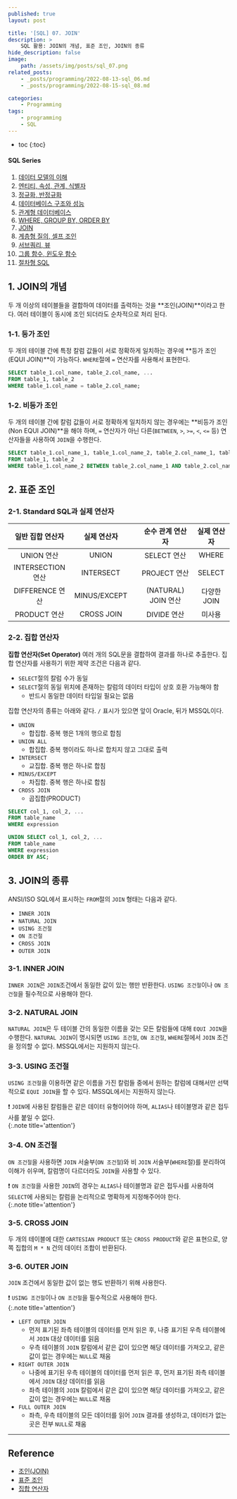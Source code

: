```yaml
---
published: true
layout: post

title: '[SQL] 07. JOIN'
description: >
    SQL 활용: JOIN의 개념, 표준 조인, JOIN의 종류
hide_description: false
image:
    path: /assets/img/posts/sql_07.png
related_posts:
    - _posts/programming/2022-08-13-sql_06.md
    - _posts/programming/2022-08-15-sql_08.md

categories:
    - Programming
tags:
    - programming
    - SQL
---
```

* toc
{:toc}

<h4>SQL Series</h4>
<div class="taxonomy__index">
    <ol class="description">
        <li><a href="/programming/sql_01/">데이터 모델의 이해</a></li>
        <li><a href="/programming/sql_02/">엔티티, 속성, 관계, 식별자</a></li>
        <li><a href="/programming/sql_03/">정규화, 반정규화</a></li>
        <li><a href="/programming/sql_04/">데이터베이스 구조와 성능</a></li>
        <li><a href="/programming/sql_05/">관계형 데이터베이스</a></li>
        <li><a href="/programming/sql_06/">WHERE, GROUP BY, ORDER BY</a></li>
        <li><a href="/programming/sql_07/">JOIN</a></li>
        <li><a href="/programming/sql_08/">계층형 질의, 셀프 조인</a></li>
        <li><a href="/programming/sql_09/">서브쿼리, 뷰</a></li>
        <li><a href="/programming/sql_10/">그룹 함수, 윈도우 함수</a></li>
        <li><a href="/programming/sql_11/">절차형 SQL</a></li>
    </ol>
</div>

## 1. JOIN의 개념

두 개 이상의 테이블들을 결합하여 데이터를 출력하는 것을 **조인(JOIN)**이라고 한다. 여러 테이블이 동시에 조인 되더라도 순차적으로 처리 된다.  

### 1-1. 등가 조인

두 개의 테이블 간에 특정 칼럼 값들이 서로 정확하게 일치하는 경우에 **등가 조인(EQUI JOIN)**이 가능하다. `WHERE`절에 `=` 연산자를 사용해서 표현한다.  

```sql
SELECT table_1.col_name, table_2.col_name, ...
FROM table_1, table_2
WHERE table_1.col_name = table_2.col_name;
```

### 1-2. 비등가 조인

두 개의 테이블 간에 칼럼 값들이 서로 정확하게 일치하지 않는 경우에는 **비등가 조인(Non EQUI JOIN)**을 해야 하며, `=` 연산자가 아닌 다른(`BETWEEN`, `>`, `>=`, `<`, `<=` 등) 연산자들을 사용하여 `JOIN`을 수행한다.  

```sql
SELECT table_1.col_name_1, table_1.col_name_2, table_2.col_name_1, table_2.col_name_2 ...
FROM table_1, table_2
WHERE table_1.col_name_2 BETWEEN table_2.col_name_1 AND table_2.col_name_2;
```

## 2. 표준 조인

### 2-1. Standard SQL과 실제 연산자

|일반 집합 연산자|실제 연산자||순수 관계 연산자|실제 연산자|
|:-:|:-:|-|:-:|:-:|
|UNION 연산|UNION||SELECT 연산|WHERE|
|INTERSECTION 연산|INTERSECT||PROJECT 연산|SELECT|
|DIFFERENCE 연산|MINUS/EXCEPT||(NATURAL) JOIN 연산|다양한 JOIN|
|PRODUCT 연산|CROSS JOIN||DIVIDE 연산|미사용|

### 2-2. 집합 연산자

**집합 연산자(Set Operator)** 여러 개의 SQL문을 결합하여 결과를 하나로 추출한다. 집합 연산자를 사용하기 위한 제약 조건은 다음과 같다.  

- `SELECT`절의 칼럼 수가 동일
- `SELECT`절의 동일 위치에 존재하는 칼럼의 데이터 타입이 상호 호환 가능해야 함
    - 반드시 동일한 데이터 타입일 필요는 없음

집합 연산자의 종류는 아래와 같다. `/` 표시가 있으면 앞이 Oracle, 뒤가 MSSQL이다.  

- `UNION`
    - 합집합. 중복 행은 1개의 행으로 합침
- `UNION ALL`
    - 합집합. 중복 행이라도 하나로 합치지 않고 그대로 출력
- `INTERSECT`
    - 교집합. 중복 행은 하나로 합침
- `MINUS/EXCEPT`
    - 차집합. 중복 행은 하나로 합침
- `CROSS JOIN`
    - 곱집합(PRODUCT)

```sql
SELECT col_1, col_2, ...
FROM table_name
WHERE expression

UNION SELECT col_1, col_2, ...
FROM table_name
WHERE expression
ORDER BY ASC;
```

## 3. JOIN의 종류

ANSI/ISO SQL에서 표시하는 `FROM`절의 `JOIN` 형태는 다음과 같다.  

- `INNER JOIN`
- `NATURAL JOIN`
- `USING 조건절`
- `ON 조건절`
- `CROSS JOIN`
- `OUTER JOIN`

### 3-1. INNER JOIN

`INNER JOIN`은 `JOIN`조건에서 동일한 값이 있는 행만 반환한다. `USING 조건절`이나 `ON 조건절`을 필수적으로 사용해야 한다.  

### 3-2. NATURAL JOIN

`NATURAL JOIN`은 두 테이블 간의 동일한 이름을 갖는 모든 칼럼들에 대해 `EQUI JOIN`을 수행한다. `NATURAL JOIN`이 명시되면 `USING 조건절`, `ON 조건절`, `WHERE`절에서 `JOIN` 조건을 정의할 수 없다. MSSQL에서는 지원하지 않는다.  

### 3-3. USING 조건절

`USING 조건절`을 이용하면 같은 이름을 가진 칼럼들 중에서 원하는 칼럼에 대해서만 선택적으로 `EQUI JOIN`을 할 수 있다. MSSQL에서는 지원하지 않는다.  

❗ `JOIN`에 사용된 칼럼들은 같은 데이터 유형이어야 하며, `ALIAS`나 테이블명과 같은 접두사를 붙일 수 없다.  
{:.note title='attention'}

### 3-4. ON 조건절

`ON 조건절`을 사용하면 `JOIN` 서술부(`ON 조건절`)와 비 `JOIN` 서술부(`WHERE`절)를 분리하여 이해가 쉬우며, 칼럼명이 다르더라도 `JOIN`을 사용할 수 있다.  

❗ `ON 조건절`을 사용한 `JOIN`의 경우는 `ALIAS`나 테이블명과 같은 접두사를 사용하여 `SELECT`에 사용되는 칼럼을 논리적으로 명확하게 지정해주어야 한다.  
{:.note title='attention'}

### 3-5. CROSS JOIN

두 개의 테이블에 대한 `CARTESIAN PRODUCT` 또는 `CROSS PRODUCT`와 같은 표현으로, 양쪽 집합의 `M * N` 건의 데이터 조합이 반환된다.  

### 3-6. OUTER JOIN

`JOIN` 조건에서 동일한 값이 없는 행도 반환하기 위해 사용한다.  

❗ `USING 조건절`이나 `ON 조건절`을 필수적으로 사용해야 한다.  
{:.note title='attention'}

- `LEFT OUTER JOIN`
    - 먼저 표기된 좌측 테이블의 데이터를 먼저 읽은 후, 나중 표기된 우측 테이블에서 `JOIN` 대상 데이터를 읽음
    - 우측 테이블의 `JOIN` 칼럼에서 같은 값이 있으면 해당 데이터를 가져오고, 같은 값이 없는 경우에는 `NULL`로 채움
- `RIGHT OUTER JOIN`
    - 나중에 표기된 우측 테이블의 데이터를 먼저 읽은 후, 먼저 표기된 좌측 테이블에서 `JOIN` 대상 데이터를 읽음
    - 좌측 테이블의 `JOIN` 칼럼에서 같은 값이 있으면 해당 데이터를 가져오고, 같은 값이 없는 경우에는 `NULL`로 채움
- `FULL OUTER JOIN`
    - 좌측, 우측 테이블의 모든 데이터를 읽어 `JOIN` 결과를 생성하고, 데이터가 없는 곳은 전부 `NULL`로 채움

---
## Reference
- [조인(JOIN)](https://dataonair.or.kr/db-tech-reference/d-guide/sql/?pageid=3&mod=document&uid=345)
- [표준 조인](https://dataonair.or.kr/db-tech-reference/d-guide/sql/?pageid=3&mod=document&uid=346)
- [집합 연산자](https://dataonair.or.kr/db-tech-reference/d-guide/sql/?pageid=3&mod=document&uid=347)